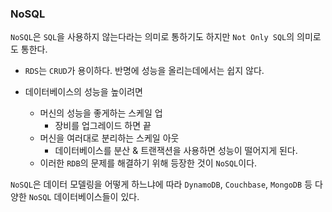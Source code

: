 ### NoSQL

`NoSQL`은 `SQL`을 사용하지 않는다라는 의미로 통하기도 하지만 `Not Only SQL`의 의미로도 통한다.

- `RDS`는 `CRUD`가 용이하다. 반명에 성능을 올리는데에서는 쉽지 않다.

- 데이터베이스의 성능을 높이려면
  - 머신의 성능을 좋게하는 스케일 업
    - 장비를 업그레이드 하면 끝
  - 머신을 여러대로 분리하는 스케일 아웃
    - 데이터베이스를 분산 & 트랜잭션을 사용하면 성능이 떨어지게 된다.
  - 이러한 `RDB`의 문제를 해결하기 위해 등장한 것이 `NoSQL`이다.

`NoSQL`은 데이터 모델링을 어떻게 하느냐에 따라 `DynamoDB`, `Couchbase`, `MongoDB` 등 다양한 `NoSQL` 데이터베이스들이 있다.